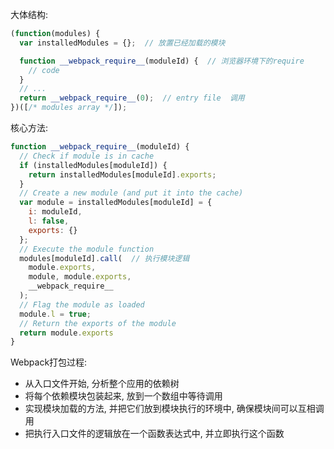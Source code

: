 大体结构:
```js
(function(modules) {
  var installedModules = {};  // 放置已经加载的模块

  function __webpack_require__(moduleId) {  // 浏览器环境下的require
    // code
  }
  // ...
  return __webpack_require__(0);  // entry file  调用
})([/* modules array */]);
```

核心方法:
```js
function __webpack_require__(moduleId) {
  // Check if module is in cache
  if (installedModules[moduleId]) {
    return installedModules[moduleId].exports;
  }
  // Create a new module (and put it into the cache)
  var module = installedModules[moduleId] = {
    i: moduleId,
    l: false,
    exports: {}
  };
  // Execute the module function
  modules[moduleId].call(  // 执行模块逻辑
    module.exports,
    module, module.exports,
    __webpack_require__
  );
  // Flag the module as loaded
  module.l = true;
  // Return the exports of the module
  return module.exports
}
```

Webpack打包过程:
  - 从入口文件开始, 分析整个应用的依赖树
  - 将每个依赖模块包装起来, 放到一个数组中等待调用
  - 实现模块加载的方法, 并把它们放到模块执行的环境中, 确保模块间可以互相调用
  - 把执行入口文件的逻辑放在一个函数表达式中, 并立即执行这个函数